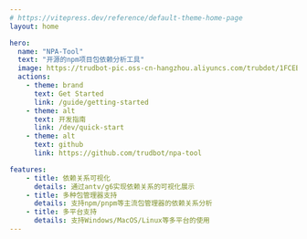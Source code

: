 ```yaml
---
# https://vitepress.dev/reference/default-theme-home-page
layout: home

hero:
  name: "NPA-Tool"
  text: "开源的npm项目包依赖分析工具"
  image: https://trudbot-pic.oss-cn-hangzhou.aliyuncs.com/trubdot/1FCEBC130F5CD4909174FFACCD09B5B5.webp
  actions:
    - theme: brand
      text: Get Started
      link: /guide/getting-started
    - theme: alt
      text: 开发指南
      link: /dev/quick-start
    - theme: alt
      text: github
      link: https://github.com/trudbot/npa-tool

features:
    - title: 依赖关系可视化
      details: 通过antv/g6实现依赖关系的可视化展示
    - title: 多种包管理器支持
      details: 支持npm/pnpm等主流包管理器的依赖关系分析
    - title: 多平台支持
      details: 支持Windows/MacOS/Linux等多平台的使用
---
```


